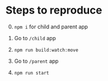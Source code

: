 # Steps to reproduce

0. `npm i` for child and parent app

1. Go to `/child` app
2. `npm run build:watch:move`
3. Go to `/parent` app
4. `npm run start`